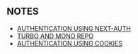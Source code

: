 ## NOTES

- [AUTHENTICATION USING NEXT-AUTH](./next-auth/README.md)
- [TURBO AND MONO REPO](./repo/README.md)
- [AUTHENTICATION USING COOKIES](./AuthUsingCookies/Readme.md)

